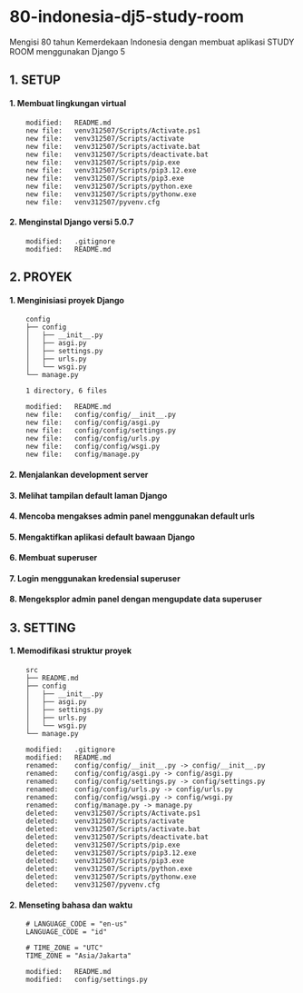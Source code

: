# 80-indonesia-dj5-study-room
Mengisi 80 tahun Kemerdekaan Indonesia dengan membuat aplikasi STUDY ROOM menggunakan Django 5


## 1. SETUP

#### 1. Membuat lingkungan virtual

        modified:   README.md
        new file:   venv312507/Scripts/Activate.ps1
        new file:   venv312507/Scripts/activate
        new file:   venv312507/Scripts/activate.bat
        new file:   venv312507/Scripts/deactivate.bat
        new file:   venv312507/Scripts/pip.exe
        new file:   venv312507/Scripts/pip3.12.exe
        new file:   venv312507/Scripts/pip3.exe
        new file:   venv312507/Scripts/python.exe
        new file:   venv312507/Scripts/pythonw.exe
        new file:   venv312507/pyvenv.cfg

#### 2. Menginstal Django versi 5.0.7

        modified:   .gitignore
        modified:   README.md


## 2. PROYEK

#### 1. Menginisiasi proyek Django

        config
        ├── config
        │   ├── __init__.py
        │   ├── asgi.py
        │   ├── settings.py
        │   ├── urls.py
        │   └── wsgi.py
        └── manage.py

        1 directory, 6 files

        modified:   README.md
        new file:   config/config/__init__.py
        new file:   config/config/asgi.py
        new file:   config/config/settings.py
        new file:   config/config/urls.py
        new file:   config/config/wsgi.py
        new file:   config/manage.py

#### 2. Menjalankan development server 

#### 3. Melihat tampilan default laman Django 

#### 4. Mencoba mengakses admin panel menggunakan default urls 

#### 5. Mengaktifkan aplikasi default bawaan Django 

#### 6. Membuat superuser

#### 7. Login menggunakan kredensial superuser

#### 8. Mengeksplor admin panel dengan mengupdate data superuser 


## 3. SETTING

#### 1. Memodifikasi struktur proyek

        src
        ├── README.md
        ├── config
        │   ├── __init__.py
        │   ├── asgi.py
        │   ├── settings.py
        │   ├── urls.py
        │   └── wsgi.py
        └── manage.py

        modified:   .gitignore
        modified:   README.md
        renamed:    config/config/__init__.py -> config/__init__.py
        renamed:    config/config/asgi.py -> config/asgi.py
        renamed:    config/config/settings.py -> config/settings.py
        renamed:    config/config/urls.py -> config/urls.py
        renamed:    config/config/wsgi.py -> config/wsgi.py
        renamed:    config/manage.py -> manage.py
        deleted:    venv312507/Scripts/Activate.ps1
        deleted:    venv312507/Scripts/activate
        deleted:    venv312507/Scripts/activate.bat
        deleted:    venv312507/Scripts/deactivate.bat
        deleted:    venv312507/Scripts/pip.exe
        deleted:    venv312507/Scripts/pip3.12.exe
        deleted:    venv312507/Scripts/pip3.exe
        deleted:    venv312507/Scripts/python.exe
        deleted:    venv312507/Scripts/pythonw.exe
        deleted:    venv312507/pyvenv.cfg

#### 2. Menseting bahasa dan waktu

        # LANGUAGE_CODE = "en-us"
        LANGUAGE_CODE = "id"

        # TIME_ZONE = "UTC"
        TIME_ZONE = "Asia/Jakarta"

        modified:   README.md
        modified:   config/settings.py
